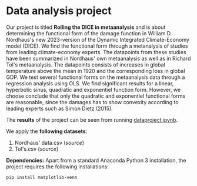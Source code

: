 # Data analysis project

Our project is titled **Rolling the DICE in metaanalysis** and is about determining the functional form of the damage function in William D. Nordhaus's new 2023-version of the Dynamic Integrated Climate-Economy model (DICE). We find the functional form through a metanalysis of studies from leading climate-economy experts. The datapoints from these studies have been summarized in Nordhaus' own metaanalysis as well as in Richard Tol's metaanalysis. The datapoints consists of increases in global temperature above the mean in 1920 and the corresponding loss in global GDP. We test several functional forms on the metaanalysis data through a regression analysis using OLS. We find significant results for a linear, hyperbolic sinus, quadratic and exponentiel function form. However, we choose conclude that only the quadratic and exponentiel functional forms are reasonable, since the damages has to show convexity according to leading experts such as Simon Dietz (2015).

The **results** of the project can be seen from running [dataproject.ipynb](dataproject.ipynb).

We apply the **following datasets**:

1. Nordhaus' data.csv (*source*) 
1. Tol's.csv (*source*)

**Dependencies:** Apart from a standard Anaconda Python 3 installation, the project requires the following installations:

``pip install matplotlib-venn``
